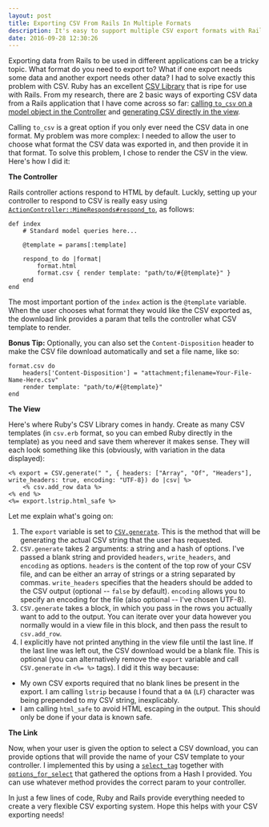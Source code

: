 ```yaml
---
layout: post
title: Exporting CSV From Rails In Multiple Formats
description: It's easy to support multiple CSV export formats with Rails.  This tutorial shows you how. 
date: 2016-09-28 12:30:26
---
```


Exporting data from Rails to be used in different applications can be a tricky topic.  What format do you need to export to?  What if one export needs some data and another export needs other data?  I had to solve exactly this problem with CSV.  Ruby has an excellent [CSV Library](http://ruby-doc.org/stdlib-2.3.0/libdoc/csv/rdoc/CSV.html) that is ripe for use with Rails.  From my research, there are 2 basic ways of exporting CSV data from a Rails application that I have come across so far:  [calling `to_csv` on a model object in the Controller](https://www.lockyy.com/posts/rails-4/exporting-csv-files-in-rails) and [generating CSV directly in the view](http://nithinbekal.com/posts/rails-csv-export/). 

Calling `to_csv` is a great option if you only ever need the CSV data in one format.  My problem was more complex:  I needed to allow the user to choose what format the CSV data was exported in, and then provide it in that format.  To solve this problem, I chose to render the CSV in the view.  Here's how I did it: 

**The Controller**

Rails controller actions respond to HTML by default.  Luckly, setting up your controller to respond to CSV is really easy using [`ActionController::MimeResponds#respond_to`](http://api.rubyonrails.org/classes/ActionController/MimeResponds.html#method-i-respond_to), as follows: 

```
def index
	# Standard model queries here...
	
	@template = params[:template]
	
	respond_to do |format|
		format.html
		format.csv { render template: "path/to/#{@template}" }
	end 
end 
``` 

The most important portion of the `index` action is the `@template` variable.  When the user chooses what format they would like the CSV exported as, the download link provides a param that tells the controller what  CSV template to render.   

**Bonus Tip:** Optionally, you can also set the `Content-Disposition` header to make the CSV file download automatically and set a file name, like so: 

```
format.csv do 
	headers['Content-Disposition'] = "attachment;filename=Your-File-Name-Here.csv"
	render template: "path/to/#{@template}"
end 
```

**The View**

Here's where Ruby's CSV Library comes in handy.  Create as many CSV templates (in `csv.erb` format, so you can embed Ruby directly in the template) as you need and save them wherever it makes sense.  They will each look something like this (obviously, with variation in the data displayed): 

```
<% export = CSV.generate(" ", { headers: ["Array", "Of", "Headers"], write_headers: true, encoding: "UTF-8}) do |csv| %> 
	<% csv.add_row data %> 
<% end %>
<%= export.lstrip.html_safe %> 
```

Let me explain what's going on: 

1. The `export` variable is set to [`CSV.generate`](http://ruby-doc.org/stdlib-2.3.0/libdoc/csv/rdoc/CSV.html#method-c-generate).  This is the method that will be generating the actual CSV string that the user has requested. 
2. `CSV.generate` takes 2 arguments: a string and a hash of options.  I've passed a blank string and provided `headers`, `write_headers`, and `encoding` as options. `headers` is the content of the top row of your CSV file, and can be either an array of strings or a string separated by commas.  `write_headers` specifies that the headers should be added to the CSV output (optional -- `false` by default).  `encoding` allows you to specify an encoding for the file (also optional -- I've chosen UTF-8). 
3. `CSV.generate` takes a block, in which you pass in the rows you actually want to add to the output.  You can iterate over your data however you normally would in a view file in this block, and then pass the result to `csv.add_row`.  
4. I explicitly have not printed anything in the view file until the last line.  If the last line was left out, the CSV download would be a blank file.  This is optional (you can alternatively remove the `export` variable and call `CSV.generate` in `<%= %>` tags).  I did it this way because:   

- My own CSV exports required that no blank lines be present in the export.  I am calling `lstrip` because I found that a `0A` (`LF`) character was being prepended to my CSV string, inexplicably.  
- I am calling `html_safe` to avoid HTML escaping in the output.  This should only be done if your data is known safe.  

**The Link**

Now, when your user is given the option to select a CSV download, you can provide options that will provide the name of your CSV template to your controller.  I implemented this by using a [`select_tag`](http://api.rubyonrails.org/classes/ActionView/Helpers/FormTagHelper.html#method-i-select_tag) together with [`options_for_select`](http://api.rubyonrails.org/classes/ActionView/Helpers/FormOptionsHelper.html#method-i-options_for_select) that gathered the options from a Hash I provided.  You can use whatever method provides the correct param to your controller.  

In just a few lines of code, Ruby and Rails provide everything needed to create a very flexible CSV exporting system. Hope this helps with your CSV exporting needs!
